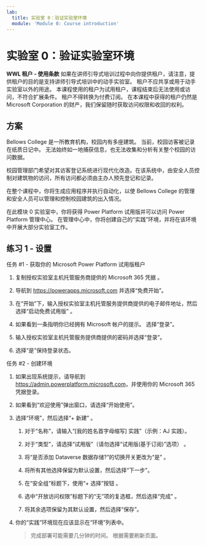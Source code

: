 ```yaml
---
lab:
  title: 实验室 0：验证实验室环境
  module: 'Module 0: Course introduction'
---
```


# 实验室 0：验证实验室环境

**WWL 租户 - 使用条款** 如果在讲师引导式培训过程中向你提供租户，请注意，提供租户的目的是支持讲师引导式培训中的动手实验室。 租户不应共享或用于动手实验室以外的用途。 本课程使用的租户为试用租户，课程结束后无法使用或访问，不符合扩展条件。 租户不得转换为付费订阅。 在本课程中获得的租户仍然是 Microsoft Corporation 的财产，我们保留随时获取访问权限和收回的权利。 

## 方案

Bellows College 是一所教育机构，校园内有多座建筑。 当前，校园访客被记录在纸质日记中。 无法始终如一地捕获信息，也无法收集和分析有关整个校园的访问数据。

校园管理部门希望对其访客登记系统进行现代化改造。在该系统中，由安全人员控制对建筑物的访问，所有访问都必须由主办人预先登记和记录。 

在整个课程中，你将生成应用程序并执行自动化，以使 Bellows College 的管理和安全人员可以管理和控制校园建筑的出入情况。

在此模块 0 实验室中，你将获得 Power Platform 试用版并可以访问 Power Platform 管理中心。 在管理中心中，你将创建自己的“实践”环境，并将在该环境中开展大部分实验室工作。


## 练习 1 - 设置

任务 #1 - 获取你的 Microsoft Power Platform 试用版租户

1.  复制授权实验室主机托管服务商提供的 Microsoft 365 凭据 。 

1.  导航到 <https://powerapps.microsoft.com> 并选择“免费开始”。

1.  在“开始”下，输入授权实验室主机托管服务提供商提供的电子邮件地址，然后选择“启动免费试用版” 。 

1.  如果看到一条指明你已经拥有 Microsoft 帐户的提示。 选择“登录”。 

1.  输入授权实验室主机托管服务提供商提供的密码并选择“登录”。 

1.  选择“是”保持登录状态。 


任务 #2 - 创建环境

1.  如果出现系统提示，请导航到 <https://admin.powerplatform.microsoft.com>，并使用你的 Microsoft 365 凭据登录。 

1.  如果看到“欢迎使用”弹出窗口，请选择“开始使用”。 

1.  选择“环境”，然后选择“+ 新建” 。

    1. 对于“名称”，请输入“[我的姓名首字母缩写] 实践”（示例：AJ 实践）。

    1. 对于“类型”，请选择“试用版”（请勿选择“试用版(基于订阅)”选项） 。

    1. 将“是否添加 Dataverse 数据存储?”的切换开关更改为“是” 。 

    1. 将所有其他选择保留为默认设置，然后选择“下一步”。 

    1. 在“安全组”标题下，使用“+ 选择”按钮 。

    1. 选中“开放访问权限”标题下的“无”项的复选框，然后选择“完成”  。

    1. 将其余选项保留为其默认设置，然后选择“保存”。 

1.  你的“实践”环境现在应该显示在“环境”列表中。 

    > 完成部署可能需要几分钟的时间。 根据需要刷新页面。

